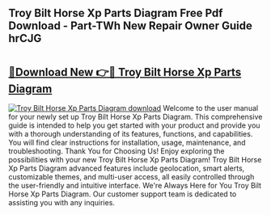 ## Troy Bilt Horse Xp Parts Diagram Free Pdf Download - Part-TWh New Repair Owner Guide hrCJG

# <h2><a href="http://dflq7u.blite.top/?on=Troy+Bilt+Horse+Xp+Parts+Diagram">🔗Download New 👉🔴 Troy Bilt Horse Xp Parts Diagram</a></h2>

[![Troy Bilt Horse Xp Parts Diagram download](https://i.imgur.com/lujVjoI.png)](http://dflq7u.blite.top/?on=Troy+Bilt+Horse+Xp+Parts+Diagram)
Welcome to the user manual for your newly set up Troy Bilt Horse Xp Parts Diagram. This comprehensive guide is intended to help you get started with your product and provide you with a thorough understanding of its features, functions, and capabilities. You will find clear instructions for installation, usage, maintenance, and troubleshooting. Thank You for Choosing Us! Enjoy exploring the possibilities with your new Troy Bilt Horse Xp Parts Diagram! Troy Bilt Horse Xp Parts Diagram advanced features include geolocation, smart alerts, customizable themes, and multi-user access, all easily controlled through the user-friendly and intuitive interface. We're Always Here for You Troy Bilt Horse Xp Parts Diagram. Our customer support team is dedicated to assisting you with any inquiries.
